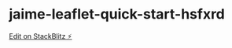 # jaime-leaflet-quick-start-hsfxrd

[Edit on StackBlitz ⚡️](https://stackblitz.com/edit/jaime-leaflet-quick-start-hsfxrd)